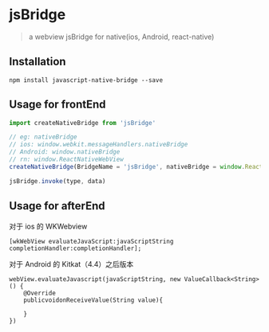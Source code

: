 # jsBridge

>a webview jsBridge for native(ios, Android, react-native)

## Installation

```shell
npm install javascript-native-bridge --save
```

## Usage for frontEnd

```js
import createNativeBridge from 'jsBridge'

// eg: nativeBridge
// ios: window.webkit.messageHandlers.nativeBridge
// Android: window.nativeBridge
// rn: window.ReactNativeWebView
createNativeBridge(BridgeName = 'jsBridge', nativeBridge = window.ReactNativeWebView)

jsBridge.invoke(type, data)

```

## Usage for afterEnd

对于 ios 的 WKWebview
```
[wkWebView evaluateJavaScript:javaScriptString completionHandler:completionHandler];
```

对于 Android 的 Kitkat（4.4）之后版本
```
webView.evaluateJavascript(javaScriptString, new ValueCallback<String>() {
    @Override
    publicvoidonReceiveValue(String value){

    }
})
```